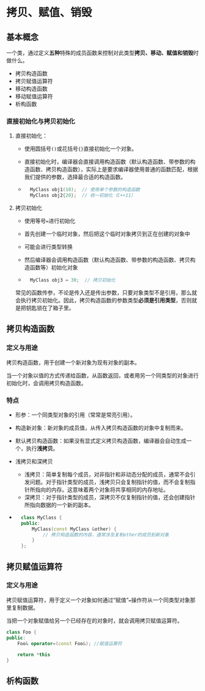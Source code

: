 # 拷贝、赋值、销毁

## 基本概念

一个类，通过定义**五种**特殊的成员函数来控制对此类型**拷贝、移动、赋值和销毁**时做什么。

- 拷贝构造函数
- 拷贝赋值运算符
- 移动构造函数
- 移动赋值运算符
- 析构函数

### 直接初始化与拷贝初始化

1. 直接初始化：

	- 使用圆括号`()`或花括号`{}`直接初始化一个对象。

	- 直接初始化时，编译器会直接调用构造函数（默认构造函数、带参数的构造函数、拷贝构造函数），实际上是要求编译器使用普通的函数匹配，根据我们提供的参数，选择最合适的构造函数。

	- ```c++
		MyClass obj1(10);  // 使用单个参数的构造函数
		MyClass obj2{20};  // 统一初始化（C++11）
		```

2. 拷贝初始化

	- 使用等号`=`进行初始化

	- 首先创建一个临时对象，然后把这个临时对象拷贝到正在创建的对象中

	- 可能会进行类型转换

	- 然后编译器会调用构造函数（默认构造函数、带参数的构造函数、拷贝构造函数等）初始化对象

	- ```c++
		MyClass obj3 = 30;  // 拷贝初始化
		```

	常见的函数传参，不论是传入还是传出参数，只要对象类型不是引用，那么就会执行拷贝初始化。因此，拷贝构造函数的参数类型**必须是引用类型**，否则就是把钥匙锁在了箱子里。

## 拷贝构造函数

### 定义与用途

拷贝构造函数，用于创建一个新对象为现有对象的副本。

当一个对象以值的方式传递给函数，从函数返回，或者用另一个同类型的对象进行初始化时，会调用拷贝构造函数。

### 特点

- 形参：一个同类型对象的引用（常常是常亮引用）。
- 构造新对象：新对象的成员值，从传入拷贝构造函数的对象中复制而来。
- 默认拷贝构造函数：如果没有显式定义拷贝构造函数，编译器会自动生成一个，执行**浅拷贝**。

- 浅拷贝和深拷贝

	- 浅拷贝：简单复制每个成员，对非指针和非动态分配的成员，通常不会引发问题。对于指针类型的成员，浅拷贝只会复制指针的值，而不会复制指针所指向的内存。这意味着两个对象将共享相同的内存地址。	
	- 深拷贝：对于指针类型的成员，深拷贝不仅复制指针的值，还会创建指针所指向数据的一个新的副本。

- ```c++
	class MyClass {
	public:
	    MyClass(const MyClass &other) {
	        // 拷贝构造函数的内容，通常涉及复制other的成员到新对象
	    }
	};
	```

## 拷贝赋值运算符

### 定义与用途

拷贝赋值运算符，用于定义一个对象如何通过“赋值”`=`操作符从一个同类型对象那里复制数据。

当把一个对象赋值给另一个已经存在的对象时，就会调用拷贝赋值运算符。

```c++
class Foo {
public:
	Foo& operator=(const Foo&); //赋值运算符
    
    return *this
}
```

## 析构函数




